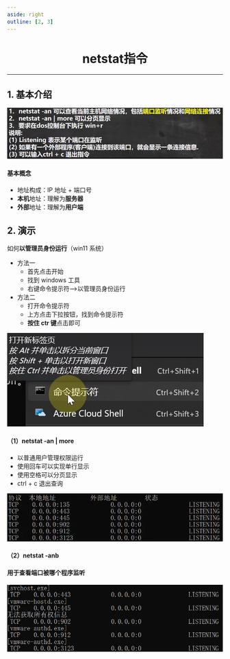 ```yaml
---
aside: right
outline: [2, 3]
---
```


<h1 style="text-align: center; font-weight: bold;">netstat指令</h1>

---

## 1. 基本介绍

![alt text](netstat指令介绍.png)

#### 基本概念

- 地址构成：IP 地址 + 端口号
- **本机**地址：理解为**服务器**
- **外部**地址：理解为**用户端**

## 2. 演示

如何**以管理员身份运行**（win11 系统）

- 方法一
  - 首先点击开始
  - 找到 windows 工具
  - 右键命令提示符-->以管理员身份运行
- 方法二
  - 打开命令提示符
  - 上方点击下拉按钮，找到命令提示符
  - **按住 ctr 键**点击即可

![alt text](命令提示符.png)

#### （1）netstat -an | more

- 以普通用户管理权限运行
- 使用回车可以实现单行显示
- 使用空格可以分页显示
- ctrl + c 退出查询

![alt text](<netstat -an l more.png>)

#### （2）netstat -anb

#### 用于查看端口被哪个程序监听

![alt text](<netstat -anb.png>)
